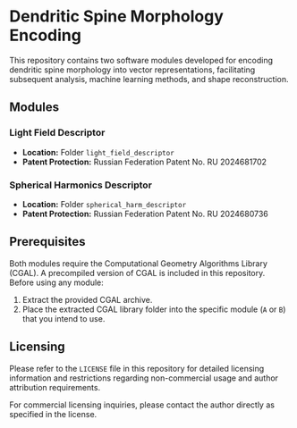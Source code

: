 # Dendritic Spine Morphology Encoding

This repository contains two software modules developed for encoding dendritic spine morphology into vector representations, facilitating subsequent analysis, machine learning methods, and shape reconstruction.

## Modules

### Light Field Descriptor
- **Location:** Folder `light_field_descriptor`
- **Patent Protection:** Russian Federation Patent No. RU 2024681702

### Spherical Harmonics Descriptor
- **Location:** Folder `spherical_harm_descriptor`
- **Patent Protection:** Russian Federation Patent No. RU 2024680736 

## Prerequisites

Both modules require the Computational Geometry Algorithms Library (CGAL). A precompiled version of CGAL is included in this repository. Before using any module:

1. Extract the provided CGAL archive.
2. Place the extracted CGAL library folder into the specific module (`A` or `B`) that you intend to use.


## Licensing

Please refer to the `LICENSE` file in this repository for detailed licensing information and restrictions regarding non-commercial usage and author attribution requirements.

For commercial licensing inquiries, please contact the author directly as specified in the license.

